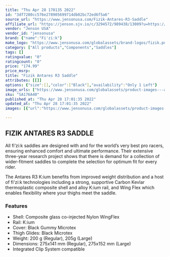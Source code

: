 ```yaml
---
title: "Thu Apr 28 170135 2022"
id: "3df7280cc576e278905699714db02bc72ed6f5a6"
source_url: "https://www.jensonusa.com/Fizik-Antares-R3-Saddle"
affiliate_url: "https://jenson.sjv.io/c/3294572/989438/13009?u=https://www.jensonusa.com/Fizik-Antares-R3-Saddle"
vendor: "Jenson USA"
vendor_id: "jensonusa"
brand: {"name":"Fi'zi:k"}
make_logo: "https://www.jensonusa.com/globalassets/brand-logos/fizik.png"
category: ["All products","Components","Saddles"]
tags: []
ratingvalue: "0"
ratingcount: "0"
price: "174.99"
price_msrp: 
title: "Fizik Antares R3 Saddle"
attributes: [[]]
options: {"size":[],"color":["Black"],"availability":"Only 1 Left"}
image_urls: ["https://www.jensonusa.com/globalassets/product-images---all-assets/fizik/sa176a40-black.jpg","https://www.jensonusa.com/globalassets/product-images---all-assets/fizik/sa176a40_1-black.jpg","https://www.jensonusa.com/globalassets/product-images---all-assets/fizik/sa176a40_2-black.jpg"]
sku: "SA176A40"
published_at: "Thu Apr 28 17:01:35 2022"
updated_at: "Thu Apr 28 17:01:35 2022"
images: [{"url":"https://www.jensonusa.com/globalassets/product-images---all-assets/fizik/sa176a40-black.jpg","path":"full/6742e1f6557e1fdc3e4ba0f1f443e5199cb3f2fd.jpg","checksum":"0f84fcaeaecae32d13ee7ed8cd4583fc","status":"downloaded"},{"url":"https://www.jensonusa.com/globalassets/product-images---all-assets/fizik/sa176a40_1-black.jpg","path":"full/be7db5fcdff8ef6aaf137a670cd87893716a78e4.jpg","checksum":"783a53575b5caaa00e1b8703bccf7b77","status":"downloaded"},{"url":"https://www.jensonusa.com/globalassets/product-images---all-assets/fizik/sa176a40_2-black.jpg","path":"full/32db12e20c20f03fe7587364c7ca04c360659409.jpg","checksum":"3e66986d55b7faedff5dd42eb5aa9f91","status":"downloaded"}]

---
```

## FIZIK ANTARES R3 SADDLE

All fi’zi:k saddles are designed with and for the world’s very best pro
racers, ensuring enhanced comfort and ultimate performance. Their extensive
three-year research project shows that there is demand for a collection of
wider-fitment saddles to complete the selection for optimum fit for every
rider.

The Antares R3 K:ium benefits from improved weight distribution and a host of
fi'zi:k technologies including a strong, supportive Carbon Kevlar
thermoplastic composite shell and alloy K:ium rail, and Wing Flex which
enables flexibility where your thighs meet the saddle.

### Features

  * Shell: Composite glass co-injected Nylon WingFlex
  * Rail: K:ium
  * Cover: Black Gummy Microtex
  * Thigh Glides: Black Microtex
  * Weight: 200 g (Regular), 205g (Large)
  * Dimensions: 275x141 mm (Regular), 275x152 mm (Large)
  * Integrated Clip System compatible


